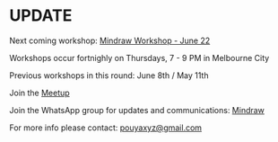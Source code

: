 # UPDATE

Next coming workshop: [Mindraw Workshop - June 22](https://www.meetup.com/mindraw/events/240662394/)

Workshops occur fortnighly on Thursdays, 7 - 9 PM in Melbourne City

Previous workshops in this round:
June 8th / May 11th

Join the [Meetup](https://www.meetup.com/mindraw/)

Join the WhatsApp group for updates and communications: [Mindraw](https://chat.whatsapp.com/ELRibWY2kTS5O36ZY6oHp2)

For more info please contact: pouyaxyz@gmail.com
